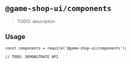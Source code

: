 # `@game-shop-ui/components`

> TODO: description

## Usage

```
const components = require('@game-shop-ui/components');

// TODO: DEMONSTRATE API
```

